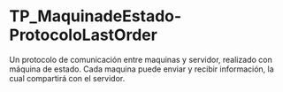 # TP_MaquinadeEstado-ProtocoloLastOrder
Un protocolo de comunicación entre maquinas y servidor, realizado con máquina de estado. Cada maquina puede enviar y recibir información, la cual compartirá con el servidor.
